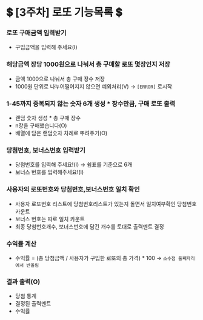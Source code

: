 # 💲 [3주차] 로또 기능목록 💲

### 로또 구매금액 입력받기

- 구입금액을 입력해 주세요(I)

### 해당금액 장당 1000원으로 나눠서 총 구매할 로또 몇장인지 저장

- 금액 1000으로 나눠서 총 구매 장수 저장
- 1000원 단위로 나누어떨어지지 않으면 예외처리(V) → `[ERROR]` 로시작

### 1-45까지 중복되지 않는 숫자 6개 생성 \* 장수만큼, 구매 로또 출력

- 랜덤 숫자 생성 \* 총 구매 장수
- n장을 구매했습니다(O)
- 배열에 담은 랜덤숫자 차례로 뿌려주기(O)

### 당첨번호, 보너스번호 입력받기

- 당첨번호를 입력해 주세요!(I) → 쉼표를 기준으로 6개
- 보너스 번호를 입력해주세요!(I)

### 사용자의 로또번호와 당첨번호,보너스번호 일치 확인

- 사용자 로또번호 리스트에 당첨번호리스트가 있는지 돌면서 일치여부확인 당첨번호카운트
- 보너스 번호는 따로 일치 카운트
- 최종 당첨번호개수, 보너스번호에 담긴 개수를 토대로 출력멘트 결정

### 수익률 계산

- 수익률 = (총 당첨금액 / 사용자가 구입한 로또의 총 가격) \* 100 → `소수점 둘째자리에서 반올림`

### 결과 출력(O)

- 당첨 통계
- 결정된 출력멘트
- 수익률
